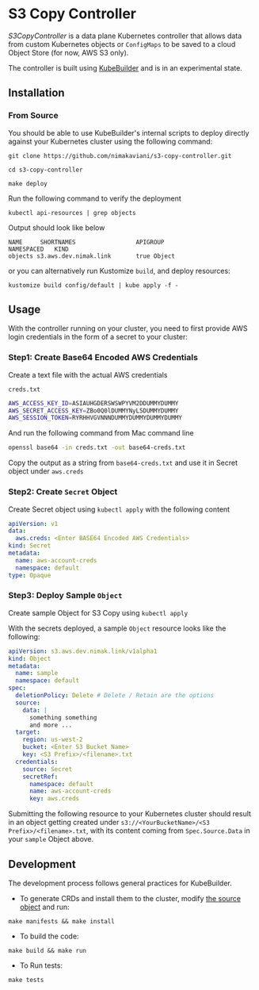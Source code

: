 # S3 Copy Controller

_S3CopyController_ is a data plane Kubernetes controller that allows data from custom
Kubernetes objects or `ConfigMaps` to be saved to a cloud Object Store (for
now, AWS S3 only).

The controller is built using [KubeBuilder](https://github.com/kubernetes-sigs/kubebuilder) and is
in an experimental state.

## Installation

### From Source

You should be able to use KubeBuilder's internal scripts to deploy directly
against your Kubernetes cluster using the following command:

```
git clone https://github.com/nimakaviani/s3-copy-controller.git

cd s3-copy-controller

make deploy
```

Run the following command to verify the deployment

```shell script
kubectl api-resources | grep objects
```

Output should look like below

    NAME     SHORTNAMES                 APIGROUP                       NAMESPACED   KIND
    objects s3.aws.dev.nimak.link       true Object

or you can alternatively run Kustomize `build`, and deploy resources:

```
kustomize build config/default | kube apply -f -
```

## Usage

With the controller running on your cluster, you need to first provide AWS login
credentials in the form of a secret to your cluster:

### Step1: Create Base64 Encoded AWS Credentials

Create a text file with the actual AWS credentials

`creds.txt`
```sh
AWS_ACCESS_KEY_ID=ASIAUHGDERSWSWPYVM2DDUMMYDUMMY
AWS_SECRET_ACCESS_KEY=ZBo0Q0lDUMMYNyL5DUMMYDUMMY
AWS_SESSION_TOKEN=RYRHHVGVNNNDUMMYDUMMYDUMMYDUMMY
```

And run the following command from Mac command line

```sh
openssl base64 -in creds.txt -out base64-creds.txt
```

Copy the output as a string from `base64-creds.txt` and use it in Secret object under `aws.creds`

### Step2: Create `Secret` Object 

Create Secret object using `kubectl apply` with the following content

```yaml
apiVersion: v1
data:
  aws.creds: <Enter BASE64 Encoded AWS Credentials>
kind: Secret
metadata:
  name: aws-account-creds
  namespace: default
type: Opaque
```

### Step3: Deploy Sample `Object` 

Create sample Object for S3 Copy using `kubectl apply`

With the secrets deployed, a sample `Object` resource looks like the following:

```yaml
apiVersion: s3.aws.dev.nimak.link/v1alpha1
kind: Object
metadata:
  name: sample
  namespace: default
spec:
  deletionPolicy: Delete # Delete / Retain are the options
  source:
    data: |
      something something
      and more ...
  target:
    region: us-west-2
    bucket: <Enter S3 Bucket Name>
    key: <S3 Prefix>/<filename>.txt
  credentials:
    source: Secret
    secretRef:
      namespace: default
      name: aws-account-creds
      key: aws.creds
```

Submitting the following resource to your Kubernetes cluster should result in an
object getting created under `s3://<YourBucketName>/<S3 Prefix>/<filename>.txt`, with its
content coming from `Spec.Source.Data` in your `sample` Object above.

## Development

The development process follows general practices for KubeBuilder.

- To generate CRDs and install them to the cluster, modify [the source
  object](/api/v1alpha1/object_types.go) and run:

```
make manifests && make install
```

- To build the code:

```
make build && make run
```

- To Run tests:
```
make tests
```

